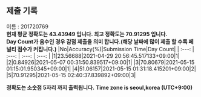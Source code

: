 


  
## 제출 기록  
이름 : 201720769  
**현재 평균 정확도는 43.43949 입니다. 최고 정확도는 70.91295 입니다.**  
**Day Count가 음수인 경우 감점 제출을 의미 합니다.(해당 날짜에 많이 제출 할 수록 페널티 점수가 커집니다.)**
|No|Accuracy(%)|Submission Time|Day Count|
| :---: | :---: | :---: | :---: |
|1|23.56688|2021-04-29 20:56:45.517133+09:00|1|
|2|0.84926|2021-05-07 00:31:50.839517+09:00|1|
|3|70.80679|2021-05-15 01:15:01.950345+09:00|1|
|4|51.06157|2021-05-15 01:31:18.415201+09:00|2|
|5|70.91295|2021-05-15 02:40:37.839892+09:00|3|


**정확도는 소숫점 5자리 까지 출력됩니다.**
**Time zone is seoul,korea (UTC+9:00)**
